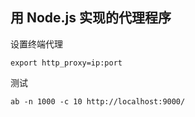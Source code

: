 ## 用 Node.js 实现的代理程序



设置终端代理

```
export http_proxy=ip:port
```

测试


```
ab -n 1000 -c 10 http://localhost:9000/
```